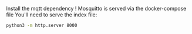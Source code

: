 Install the mqtt dependency !
Mosquitto is served via the docker-compose file
You'll need to serve the index file:

```sh
python3 -m http.server 8000
```

